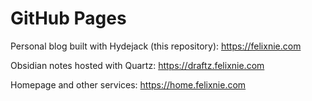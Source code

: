 # GitHub Pages

Personal blog built with Hydejack (this repository): https://felixnie.com

Obsidian notes hosted with Quartz: https://draftz.felixnie.com

Homepage and other services: https://home.felixnie.com